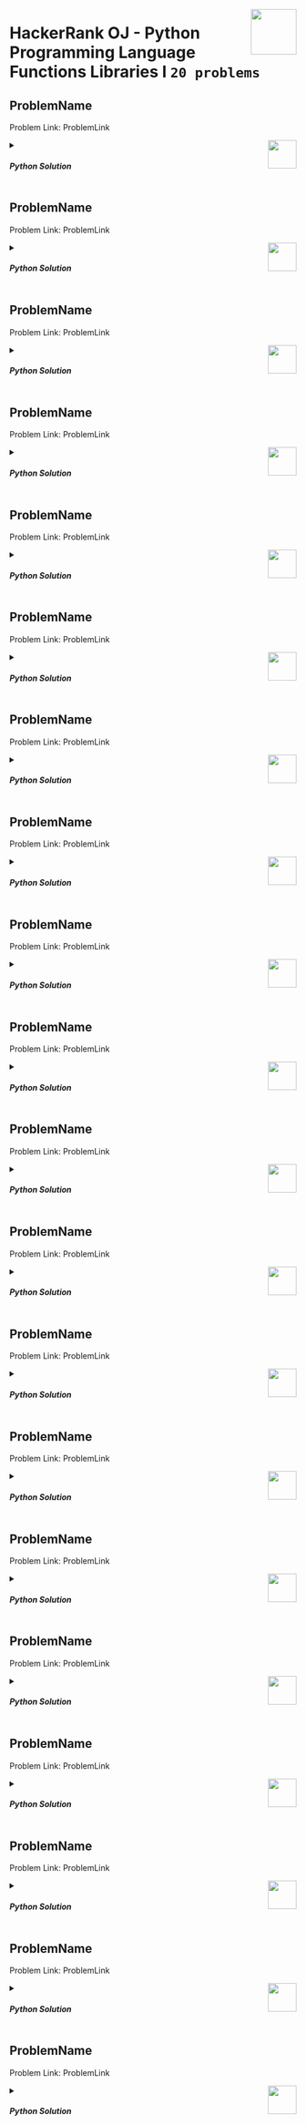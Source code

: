 <a href="/level-1/hackerrank/python/solutions/functions-libraries-I.md"><img align="right" width="80" src="/logos/hackerrank.png"></img></a>

# HackerRank OJ - Python Programming Language <br> Functions Libraries I `20 problems`

## ProblemName
Problem Link: ProblemLink

<a href="/level-1/hackerrank/python/solutions/functions-libraries-I.md"><img align="right" width="50" src="https://github.com/cs-MohamedAyman/cs-MohamedAyman/blob/master/repos-logos/python.png"></img></a>
<details>
    <summary><h5>Python Solution</h5></summary>

```python

```

</details>

## ProblemName
Problem Link: ProblemLink

<a href="/level-1/hackerrank/python/solutions/functions-libraries-I.md"><img align="right" width="50" src="https://github.com/cs-MohamedAyman/cs-MohamedAyman/blob/master/repos-logos/python.png"></img></a>
<details>
    <summary><h5>Python Solution</h5></summary>

```python

```

</details>

## ProblemName
Problem Link: ProblemLink

<a href="/level-1/hackerrank/python/solutions/functions-libraries-I.md"><img align="right" width="50" src="https://github.com/cs-MohamedAyman/cs-MohamedAyman/blob/master/repos-logos/python.png"></img></a>
<details>
    <summary><h5>Python Solution</h5></summary>

```python

```

</details>

## ProblemName
Problem Link: ProblemLink

<a href="/level-1/hackerrank/python/solutions/functions-libraries-I.md"><img align="right" width="50" src="https://github.com/cs-MohamedAyman/cs-MohamedAyman/blob/master/repos-logos/python.png"></img></a>
<details>
    <summary><h5>Python Solution</h5></summary>

```python

```

</details>

## ProblemName
Problem Link: ProblemLink

<a href="/level-1/hackerrank/python/solutions/functions-libraries-I.md"><img align="right" width="50" src="https://github.com/cs-MohamedAyman/cs-MohamedAyman/blob/master/repos-logos/python.png"></img></a>
<details>
    <summary><h5>Python Solution</h5></summary>

```python

```

</details>

## ProblemName
Problem Link: ProblemLink

<a href="/level-1/hackerrank/python/solutions/functions-libraries-I.md"><img align="right" width="50" src="https://github.com/cs-MohamedAyman/cs-MohamedAyman/blob/master/repos-logos/python.png"></img></a>
<details>
    <summary><h5>Python Solution</h5></summary>

```python

```

</details>

## ProblemName
Problem Link: ProblemLink

<a href="/level-1/hackerrank/python/solutions/functions-libraries-I.md"><img align="right" width="50" src="https://github.com/cs-MohamedAyman/cs-MohamedAyman/blob/master/repos-logos/python.png"></img></a>
<details>
    <summary><h5>Python Solution</h5></summary>

```python

```

</details>

## ProblemName
Problem Link: ProblemLink

<a href="/level-1/hackerrank/python/solutions/functions-libraries-I.md"><img align="right" width="50" src="https://github.com/cs-MohamedAyman/cs-MohamedAyman/blob/master/repos-logos/python.png"></img></a>
<details>
    <summary><h5>Python Solution</h5></summary>

```python

```

</details>

## ProblemName
Problem Link: ProblemLink

<a href="/level-1/hackerrank/python/solutions/functions-libraries-I.md"><img align="right" width="50" src="https://github.com/cs-MohamedAyman/cs-MohamedAyman/blob/master/repos-logos/python.png"></img></a>
<details>
    <summary><h5>Python Solution</h5></summary>

```python

```

</details>

## ProblemName
Problem Link: ProblemLink

<a href="/level-1/hackerrank/python/solutions/functions-libraries-I.md"><img align="right" width="50" src="https://github.com/cs-MohamedAyman/cs-MohamedAyman/blob/master/repos-logos/python.png"></img></a>
<details>
    <summary><h5>Python Solution</h5></summary>

```python

```

</details>

## ProblemName
Problem Link: ProblemLink

<a href="/level-1/hackerrank/python/solutions/functions-libraries-I.md"><img align="right" width="50" src="https://github.com/cs-MohamedAyman/cs-MohamedAyman/blob/master/repos-logos/python.png"></img></a>
<details>
    <summary><h5>Python Solution</h5></summary>

```python

```

</details>

## ProblemName
Problem Link: ProblemLink

<a href="/level-1/hackerrank/python/solutions/functions-libraries-I.md"><img align="right" width="50" src="https://github.com/cs-MohamedAyman/cs-MohamedAyman/blob/master/repos-logos/python.png"></img></a>
<details>
    <summary><h5>Python Solution</h5></summary>

```python

```

</details>

## ProblemName
Problem Link: ProblemLink

<a href="/level-1/hackerrank/python/solutions/functions-libraries-I.md"><img align="right" width="50" src="https://github.com/cs-MohamedAyman/cs-MohamedAyman/blob/master/repos-logos/python.png"></img></a>
<details>
    <summary><h5>Python Solution</h5></summary>

```python

```

</details>

## ProblemName
Problem Link: ProblemLink

<a href="/level-1/hackerrank/python/solutions/functions-libraries-I.md"><img align="right" width="50" src="https://github.com/cs-MohamedAyman/cs-MohamedAyman/blob/master/repos-logos/python.png"></img></a>
<details>
    <summary><h5>Python Solution</h5></summary>

```python

```

</details>

## ProblemName
Problem Link: ProblemLink

<a href="/level-1/hackerrank/python/solutions/functions-libraries-I.md"><img align="right" width="50" src="https://github.com/cs-MohamedAyman/cs-MohamedAyman/blob/master/repos-logos/python.png"></img></a>
<details>
    <summary><h5>Python Solution</h5></summary>

```python

```

</details>

## ProblemName
Problem Link: ProblemLink

<a href="/level-1/hackerrank/python/solutions/functions-libraries-I.md"><img align="right" width="50" src="https://github.com/cs-MohamedAyman/cs-MohamedAyman/blob/master/repos-logos/python.png"></img></a>
<details>
    <summary><h5>Python Solution</h5></summary>

```python

```

</details>

## ProblemName
Problem Link: ProblemLink

<a href="/level-1/hackerrank/python/solutions/functions-libraries-I.md"><img align="right" width="50" src="https://github.com/cs-MohamedAyman/cs-MohamedAyman/blob/master/repos-logos/python.png"></img></a>
<details>
    <summary><h5>Python Solution</h5></summary>

```python

```

</details>

## ProblemName
Problem Link: ProblemLink

<a href="/level-1/hackerrank/python/solutions/functions-libraries-I.md"><img align="right" width="50" src="https://github.com/cs-MohamedAyman/cs-MohamedAyman/blob/master/repos-logos/python.png"></img></a>
<details>
    <summary><h5>Python Solution</h5></summary>

```python

```

</details>

## ProblemName
Problem Link: ProblemLink

<a href="/level-1/hackerrank/python/solutions/functions-libraries-I.md"><img align="right" width="50" src="https://github.com/cs-MohamedAyman/cs-MohamedAyman/blob/master/repos-logos/python.png"></img></a>
<details>
    <summary><h5>Python Solution</h5></summary>

```python

```

</details>

## ProblemName
Problem Link: ProblemLink

<a href="/level-1/hackerrank/python/solutions/functions-libraries-I.md"><img align="right" width="50" src="https://github.com/cs-MohamedAyman/cs-MohamedAyman/blob/master/repos-logos/python.png"></img></a>
<details>
    <summary><h5>Python Solution</h5></summary>

```python

```

</details>
